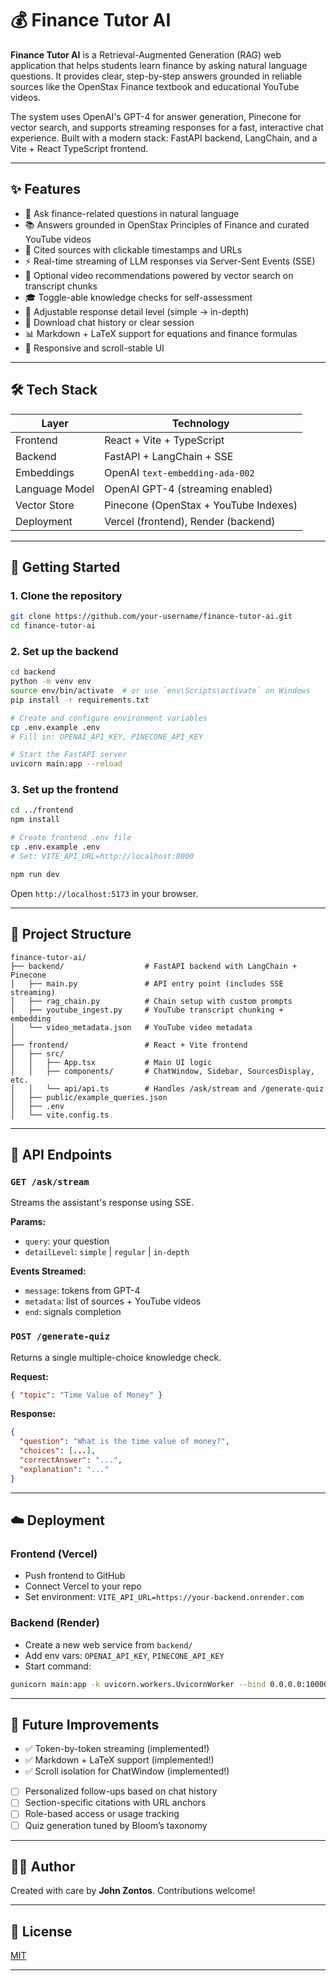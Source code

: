 # 💰 Finance Tutor AI

**Finance Tutor AI** is a Retrieval-Augmented Generation (RAG) web application that helps students learn finance by asking natural language questions. It provides clear, step-by-step answers grounded in reliable sources like the OpenStax Finance textbook and educational YouTube videos.

The system uses OpenAI's GPT-4 for answer generation, Pinecone for vector search, and supports streaming responses for a fast, interactive chat experience. Built with a modern stack: FastAPI backend, LangChain, and a Vite + React TypeScript frontend.

---

## ✨ Features

* 🧠 Ask finance-related questions in natural language
* 📚 Answers grounded in OpenStax Principles of Finance and curated YouTube videos
* 🔗 Cited sources with clickable timestamps and URLs
* ⚡ Real-time streaming of LLM responses via Server-Sent Events (SSE)
* 🎥 Optional video recommendations powered by vector search on transcript chunks
* 🎓 Toggle-able knowledge checks for self-assessment
* 🧰 Adjustable response detail level (simple → in-depth)
* 💾 Download chat history or clear session
* 📊 Markdown + LaTeX support for equations and finance formulas
* 🌿 Responsive and scroll-stable UI

---

## 🛠️ Tech Stack

| Layer          | Technology                            |
| -------------- | ------------------------------------- |
| Frontend       | React + Vite + TypeScript             |
| Backend        | FastAPI + LangChain + SSE             |
| Embeddings     | OpenAI `text-embedding-ada-002`       |
| Language Model | OpenAI GPT-4 (streaming enabled)      |
| Vector Store   | Pinecone (OpenStax + YouTube Indexes) |
| Deployment     | Vercel (frontend), Render (backend)   |

---

## 🚀 Getting Started

### 1. Clone the repository

```bash
git clone https://github.com/your-username/finance-tutor-ai.git
cd finance-tutor-ai
```

### 2. Set up the backend

```bash
cd backend
python -m venv env
source env/bin/activate  # or use `env\Scripts\activate` on Windows
pip install -r requirements.txt

# Create and configure environment variables
cp .env.example .env
# Fill in: OPENAI_API_KEY, PINECONE_API_KEY

# Start the FastAPI server
uvicorn main:app --reload
```

### 3. Set up the frontend

```bash
cd ../frontend
npm install

# Create frontend .env file
cp .env.example .env
# Set: VITE_API_URL=http://localhost:8000

npm run dev
```

Open `http://localhost:5173` in your browser.

---

## 📂 Project Structure

```
finance-tutor-ai/
├── backend/                  # FastAPI backend with LangChain + Pinecone
│   ├── main.py               # API entry point (includes SSE streaming)
│   ├── rag_chain.py          # Chain setup with custom prompts
│   ├── youtube_ingest.py     # YouTube transcript chunking + embedding
│   └── video_metadata.json   # YouTube video metadata
│
├── frontend/                 # React + Vite frontend
│   ├── src/
│   │   ├── App.tsx           # Main UI logic
│   │   ├── components/       # ChatWindow, Sidebar, SourcesDisplay, etc.
│   │   └── api/api.ts        # Handles /ask/stream and /generate-quiz
│   ├── public/example_queries.json
│   ├── .env
│   └── vite.config.ts
```

---

## 📡 API Endpoints

### `GET /ask/stream`

Streams the assistant's response using SSE.

**Params:**

* `query`: your question
* `detailLevel`: `simple` | `regular` | `in-depth`

**Events Streamed:**

* `message`: tokens from GPT-4
* `metadata`: list of sources + YouTube videos
* `end`: signals completion

### `POST /generate-quiz`

Returns a single multiple-choice knowledge check.

**Request:**

```json
{ "topic": "Time Value of Money" }
```

**Response:**

```json
{
  "question": "What is the time value of money?",
  "choices": [...],
  "correctAnswer": "...",
  "explanation": "..."
}
```

---

## ☁️ Deployment

### Frontend (Vercel)

* Push frontend to GitHub
* Connect Vercel to your repo
* Set environment: `VITE_API_URL=https://your-backend.onrender.com`

### Backend (Render)

* Create a new web service from `backend/`
* Add env vars: `OPENAI_API_KEY`, `PINECONE_API_KEY`
* Start command:

```bash
gunicorn main:app -k uvicorn.workers.UvicornWorker --bind 0.0.0.0:10000
```

---

## 🔮 Future Improvements

* ✅ Token-by-token streaming (implemented!)
* ✅ Markdown + LaTeX support (implemented!)
* ✅ Scroll isolation for ChatWindow (implemented!)
* [ ] Personalized follow-ups based on chat history
* [ ] Section-specific citations with URL anchors
* [ ] Role-based access or usage tracking
* [ ] Quiz generation tuned by Bloom’s taxonomy

---

## 👨‍💼 Author

Created with care by **John Zontos**. Contributions welcome!

---

## 📄 License

[MIT](LICENSE)

---
